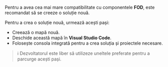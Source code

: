 Pentru a avea cea mai mare compatibilitate cu componentele **FOD**, este recomandat să se creeze o soluție nouă.

Pentru a crea o soluție nouă, urmează acești pași:

- Creează o mapă nouă.
- Deschide această mapă în **Visual Studio Code**.
- Folosește consola integrată pentru a crea soluția și proiectele necesare.

> ℹ️ Dezvoltatorul este liber să utilizeze uneltele preferate pentru a parcurge acești pași.